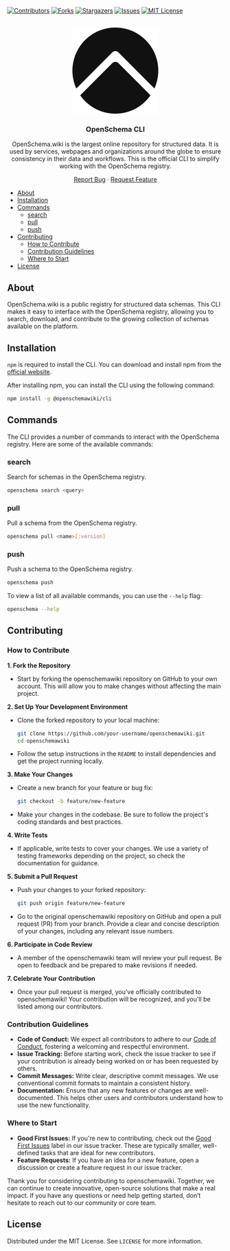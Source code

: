 [![Contributors][contributors-shield]][contributors-url]
[![Forks][forks-shield]][forks-url]
[![Stargazers][stars-shield]][stars-url]
[![Issues][issues-shield]][issues-url]
[![MIT License][license-shield]][license-url]

<br />
<div align="center">
<picture>
<source srcset="images/logo-light.svg" media="(prefers-color-scheme: dark)">
<img src="images/logo-dark.svg" width="200">
</picture>

<h3 align="center">OpenSchema CLI</h3>
<p align="center">OpenSchema.wiki is the largest online repository for structured data. It is used by services, webpages and organizations around the globe to ensure consistency in their data and workflows. This is the official CLI to simplify working with the OpenSchema registry.</p>

  <p align="center">
    <a href="https://github.com/openschemawiki/cli/issues">Report Bug</a>
    ·
    <a href="https://github.com/openschemawiki/cli/issues">Request Feature</a>
  </p>
</div>

- [About](#about)
- [Installation](#installation)
- [Commands](#commands)
	- [search](#search)
	- [pull](#pull)
	- [push](#push)
- [Contributing](#contributing)
	- [How to Contribute](#how-to-contribute)
	- [Contribution Guidelines](#contribution-guidelines)
	- [Where to Start](#where-to-start)
- [License](#license)

## About

OpenSchema.wiki is a public registry for structured data schemas. This CLI makes it easy to interface with the OpenSchema registry, allowing you to search, download, and contribute to the growing collection of schemas available on the platform.

## Installation

`npm` is required to install the CLI. You can download and install npm from the [official website](https://docs.npmjs.com/downloading-and-installing-node-js-and-npm).

After installing npm, you can install the CLI using the following command:

```bash
npm install -g @openschemawiki/cli
```

## Commands

The CLI provides a number of commands to interact with the OpenSchema registry. Here are some of the available commands:


### search

Search for schemas in the OpenSchema registry.

```bash
openschema search <query>
```

### pull

Pull a schema from the OpenSchema registry.

```bash
openschema pull <name>[:version]
```

### push

Push a schema to the OpenSchema registry.

```bash
openschema push
```

To view a list of all available commands, you can use the `--help` flag:

```bash
openschema --help
```

## Contributing

### How to Contribute

**1. Fork the Repository**

- Start by forking the openschemawiki repository on GitHub to your own account. This will allow you to make changes without affecting the main project.

**2. Set Up Your Development Environment**

- Clone the forked repository to your local machine:

  ```bash
  git clone https://github.com/your-username/openschemawiki.git
  cd openschemawiki
  ```

- Follow the setup instructions in the `README` to install dependencies and get the project running locally.

**3. Make Your Changes**

- Create a new branch for your feature or bug fix:

  ```bash
  git checkout -b feature/new-feature
  ```

- Make your changes in the codebase. Be sure to follow the project's coding standards and best practices.

**4. Write Tests**

- If applicable, write tests to cover your changes. We use a variety of testing frameworks depending on the project, so check the documentation for guidance.

**5. Submit a Pull Request**

- Push your changes to your forked repository:

  ```bash
  git push origin feature/new-feature
  ```

- Go to the original openschemawiki repository on GitHub and open a pull request (PR) from your branch. Provide a clear and concise description of your changes, including any relevant issue numbers.

**6. Participate in Code Review**

- A member of the openschemawiki team will review your pull request. Be open to feedback and be prepared to make revisions if needed.

**7. Celebrate Your Contribution**

- Once your pull request is merged, you’ve officially contributed to openschemawiki! Your contribution will be recognized, and you'll be listed among our contributors.

### Contribution Guidelines

- **Code of Conduct:** We expect all contributors to adhere to our [Code of Conduct](#), fostering a welcoming and respectful environment.
- **Issue Tracking:** Before starting work, check the issue tracker to see if your contribution is already being worked on or has been requested by others.
- **Commit Messages:** Write clear, descriptive commit messages. We use conventional commit formats to maintain a consistent history.
- **Documentation:** Ensure that any new features or changes are well-documented. This helps other users and contributors understand how to use the new functionality.

### Where to Start

- **Good First Issues:** If you're new to contributing, check out the [Good First Issues](#) label in our issue tracker. These are typically smaller, well-defined tasks that are ideal for new contributors.
- **Feature Requests:** If you have an idea for a new feature, open a discussion or create a feature request in our issue tracker.

Thank you for considering contributing to openschemawiki. Together, we can continue to create innovative, open-source solutions that make a real impact. If you have any questions or need help getting started, don’t hesitate to reach out to our community or core team.

## License

Distributed under the MIT License. See `LICENSE` for more information.

[contributors-shield]: https://img.shields.io/github/contributors/openschemawiki/cli.svg?style=for-the-badge
[contributors-url]: https://github.com/openschemawiki/cli/graphs/contributors
[forks-shield]: https://img.shields.io/github/forks/openschemawiki/cli.svg?style=for-the-badge
[forks-url]: https://github.com/openschemawiki/cli/network/members
[stars-shield]: https://img.shields.io/github/stars/openschemawiki/cli.svg?style=for-the-badge
[stars-url]: https://github.com/openschemawiki/cli/stargazers
[issues-shield]: https://img.shields.io/github/issues/openschemawiki/cli.svg?style=for-the-badge
[issues-url]: https://github.com/openschemawiki/cli/issues
[license-shield]: https://img.shields.io/github/license/openschemawiki/cli.svg?style=for-the-badge
[license-url]: https://github.com/openschemawiki/cli/blob/master/LICENSE.txt
